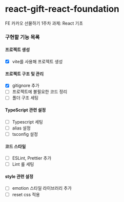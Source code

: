# react-gift-react-foundation

FE 카카오 선물하기 1주차 과제: React 기초

### 구현할 기능 목록

#### 프로젝트 생성

- [x] vite를 사용해 프로젝트 생성

#### 프로젝트 구조 및 관리

- [x] gitignore 추가
- [ ] 프로젝트에 불필요한 코드 정리
- [ ] 폴더 구조 세팅

#### TypeScript 관련 설정

- [ ] Typescript 세팅
- [ ] alias 설정
- [ ] tsconfig 설정

#### 코드 스타일

- [ ] ESLint, Prettier 추가
- [ ] Lint 룰 세팅

#### style 관련 설정

- [ ] emotion 스타일 라이브러리 추가
- [ ] reset css 적용
